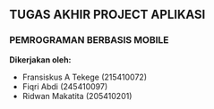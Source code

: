 ## TUGAS AKHIR PROJECT APLIKASI
### PEMROGRAMAN BERBASIS MOBILE

<b> Dikerjakan oleh: </b>
<ul>
  <li>Fransiskus A Tekege (215410072)</li>
  <li>Fiqri Abdi (245410097)</li>
  <li>Ridwan Makatita (205410201)</li>
</ul>
